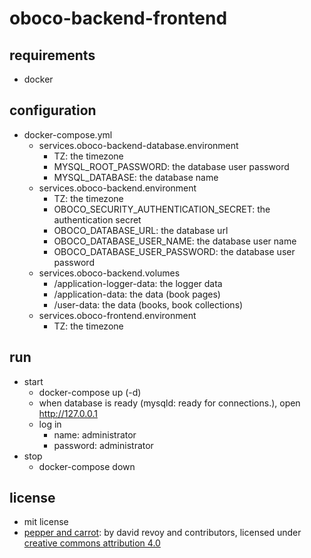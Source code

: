 # oboco-backend-frontend

## requirements

- docker

## configuration

- docker-compose.yml
	- services.oboco-backend-database.environment
		- TZ: the timezone
		- MYSQL_ROOT_PASSWORD: the database user password
		- MYSQL_DATABASE: the database name
	- services.oboco-backend.environment
		- TZ: the timezone
		- OBOCO_SECURITY_AUTHENTICATION_SECRET: the authentication secret
		- OBOCO_DATABASE_URL: the database url
		- OBOCO_DATABASE_USER_NAME: the database user name
		- OBOCO_DATABASE_USER_PASSWORD: the database user password
	- services.oboco-backend.volumes
		- /application-logger-data: the logger data
		- /application-data: the data (book pages)
		- /user-data: the data (books, book collections)
	- services.oboco-frontend.environment
		- TZ: the timezone

## run

- start
	- docker-compose up (-d)
	- when database is ready (mysqld: ready for connections.), open http://127.0.0.1
	- log in
		- name: administrator
		- password: administrator
- stop
	- docker-compose down

## license

- mit license
- [pepper and carrot](https://www.peppercarrot.com/): by david revoy and contributors, licensed under [creative commons attribution 4.0](https://creativecommons.org/licenses/by/4.0/)